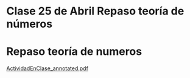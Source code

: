 # Clase 25 de Abril Repaso teoría de números

# Repaso teoría de numeros

[ActividadEnClase_annotated.pdf](Clase%2025%20de%20Abril%20Repaso%20teori%CC%81a%20de%20nu%CC%81meros%201e07fd794c2880a78b3be61a299cd12d/ActividadEnClase_annotated.pdf)